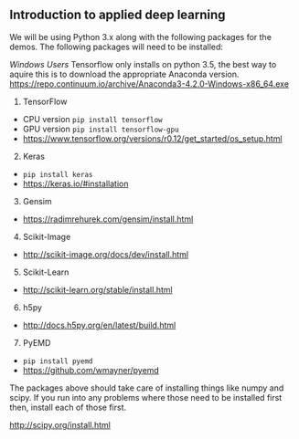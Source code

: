 ## Introduction to applied deep learning

We will be using Python 3.x along with the following packages for the demos. The following packages will need to be installed:

*Windows Users* Tensorflow only installs on python 3.5, the best way to aquire this is to download the appropriate Anaconda version. https://repo.continuum.io/archive/Anaconda3-4.2.0-Windows-x86_64.exe

1. TensorFlow
  * CPU version `pip install tensorflow`
  * GPU version `pip install tensorflow-gpu`
  * https://www.tensorflow.org/versions/r0.12/get_started/os_setup.html
2. Keras
  * `pip install keras`
  * https://keras.io/#installation
3. Gensim
  * https://radimrehurek.com/gensim/install.html
4. Scikit-Image
  * http://scikit-image.org/docs/dev/install.html
5. Scikit-Learn
  * http://scikit-learn.org/stable/install.html
6. h5py
  * http://docs.h5py.org/en/latest/build.html
7. PyEMD
  * `pip install pyemd`
  * https://github.com/wmayner/pyemd

The packages above should take care of installing things like numpy and scipy. If you run into any problems where those need to be installed first then, install each of those first.

http://scipy.org/install.html
